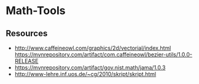 # Math-Tools


## Resources
- http://www.caffeineowl.com/graphics/2d/vectorial/index.html  
  https://mvnrepository.com/artifact/com.caffeineowl/bezier-utils/1.0.0-RELEASE
- https://mvnrepository.com/artifact/gov.nist.math/jama/1.0.3
- http://www-lehre.inf.uos.de/~cg/2010/skript/skript.html
